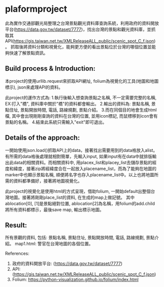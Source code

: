 # plaformproject
此為實作交通部觀光局整理之台灣景點觀光資料庫查詢系統，利用政府的資料開放平台(https://data.gov.tw/dataset/7777)，找出台灣的景點和觀光資料庫，並抓取其API(https://gis.taiwan.net.tw/XMLReleaseALL_public/scenic_spot_C_f.json)。
抓取後將資料分類和視覺化，能夠更方便的看出景點位於台灣的哪個位置並能夠快速了解景點資訊。

Build process & Introduction:  
-
本project的使用urllib.request來抓取API網址, folium為視覺化的工具(地圖和地圖標示), json來處理API的資料。

此project的運作方式為: 
1.執行後輸入想查詢景點之名稱, 不一定需要完整的名稱, EX:打入"橋", 資料庫中關於"橋"的資料都會輸出。 
2.輸出的資料為: 景點名稱, 景點住址, 景點開放時間, 電話, 路線規劃, 景點介紹。 
3.而在同個目的地會生成html檔, 其中會出現剛剛查詢的資料在台灣的位置, 並用icon標記, 而鼠標移到icon會有景點的名稱。 
4.結束此系統只需輸入"exit"即可退出。

Details of the approach:
-
一開始使用json.load()抓取API上的data，接著找出需要用到的data格放入alist。有所需的data格後處理就相對簡單，先輸入input, 如果input有在data中就排版輸出此data的相關資料。而相關資料中, 用placex_list和placey_list去儲存景點的經度和緯度，接著zip將經緯度合在一起放入placename_list，而為了能夠在地圖的marker中也顯示景點名稱, 順便將名字也存入placename_list中。以上也將地圖所需的資料都準備好，接著將地圖視覺化。

此project的視覺化是使用html的方式呈現，借助folium, 一開始default出整個台灣地圖。接著將剛剛place_list的資料, 在生成的map上做記號。 其中ablocation[0], [1]是景點絕對位置, ablocation[2]為名稱，用folium的add.child將所有資料都標示，最後save map, 輸出標示地圖。

Result:
-
所有景觀的資料, 包括: 景點名稱, 景點住址, 景點開放時間, 電話, 路線規劃, 景點介紹。
map1.html: 警官在台灣地圖的各個位置。

References:
1. 政府的資料開放平台: (https://data.gov.tw/dataset/7777)
2. API: (https://gis.taiwan.net.tw/XMLReleaseALL_public/scenic_spot_C_f.json)
3. Folium: https://python-visualization.github.io/folium/index.html
